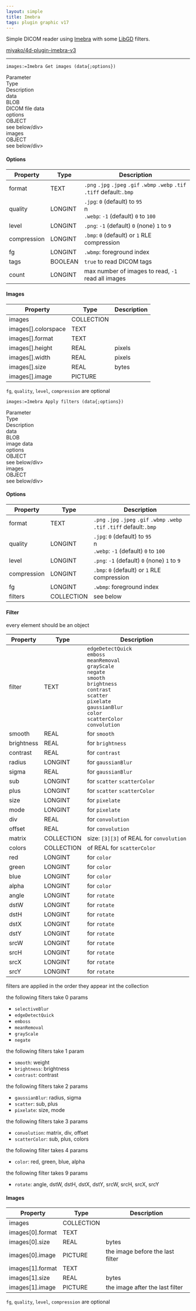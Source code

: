 ```yaml
---
layout: simple
title: Imebra
tags: plugin graphic v17
---
```


Simple DICOM reader using [Imebra](https://imebra.com) with some [LibGD](https://libgd.github.io) filters.

[miyako/4d-plugin-imebra-v3](https://github.com/miyako/4d-plugin-imebra-v3)

<!--more-->

---

```
images:=Imebra Get images (data{;options})
```

<div class="grid">
  <div class="syntax-th cell cell--2">Parameter</div>
  <div class="syntax-th cell cell--2">Type</div>
  <div class="syntax-th cell cell--8">Description</div>
  <div class="syntax-td cell cell--2">data</div>
  <div class="syntax-td cell cell--2">BLOB</div>
  <div class="syntax-td cell cell--8">DICOM file data</div>  
  <div class="syntax-td cell cell--2">options</div>
  <div class="syntax-td cell cell--2">OBJECT</div>
  <div class="syntax-td cell cell--8">see below/div>  
  <div class="syntax-td cell cell--2">images</div>
  <div class="syntax-td cell cell--2">OBJECT</div>
  <div class="syntax-td cell cell--8">see below/div>      
</div>

#### Options

Property|Type|Description
------------|------|----
format|TEXT|``.png`` ``.jpg`` ``.jpeg`` ``.gif`` ``.wbmp`` ``.webp`` ``.tif`` ``.tiff`` default:``.bmp``
quality|LONGINT|``.jpg``: ``0`` (default) to ``95``<br />n<br />``.webp``: ``-1`` (default) ``0`` to ``100``
level|LONGINT|``.png``: ``-1`` (default) ``0`` (none) ``1`` to ``9``
compression|LONGINT|``.bmp``: ``0`` (default) or ``1`` RLE compression
fg|LONGINT|``.wbmp``: foreground index
tags|BOOLEAN|``true`` to read DICOM tags
count|LONGINT|max number of images to read, ``-1`` read all images

#### Images

Property|Type|Description
------------|------|----
images|COLLECTION|
images\[\].colorspace|TEXT|
images\[\].format|TEXT|
images\[\].height|REAL|pixels
images\[\].width|REAL|pixels
images\[\].size|REAL|bytes
images\[\].image|PICTURE|

``fg``, ``quality``, ``level``, ``compression`` are optional

```
images:=Imebra Apply filters (data{;options})
```

<div class="grid">
  <div class="syntax-th cell cell--2">Parameter</div>
  <div class="syntax-th cell cell--2">Type</div>
  <div class="syntax-th cell cell--8">Description</div>
  <div class="syntax-td cell cell--2">data</div>
  <div class="syntax-td cell cell--2">BLOB</div>
  <div class="syntax-td cell cell--8">image data</div>  
  <div class="syntax-td cell cell--2">options</div>
  <div class="syntax-td cell cell--2">OBJECT</div>
  <div class="syntax-td cell cell--8">see below/div>  
  <div class="syntax-td cell cell--2">images</div>
  <div class="syntax-td cell cell--2">OBJECT</div>
  <div class="syntax-td cell cell--8">see below/div>      
</div>

#### Options

Property|Type|Description
------------|------|----
format|TEXT|``.png`` ``.jpg`` ``.jpeg`` ``.gif`` ``.wbmp`` ``.webp`` ``.tif`` ``.tiff`` default:``.bmp``
quality|LONGINT|``.jpg``: ``0`` (default) to ``95``<br />n<br />``.webp``: ``-1`` (default) ``0`` to ``100``
level|LONGINT|``.png``: ``-1`` (default) ``0`` (none) ``1`` to ``9``
compression|LONGINT|``.bmp``: ``0`` (default) or ``1`` RLE compression
fg|LONGINT|``.wbmp``: foreground index
filters|COLLECTION|see below

#### Filter

every element should be an object

Property|Type|Description
------------|------|----
filter|TEXT|``edgeDetectQuick``<br/>``emboss``<br/>``meanRemoval``<br/>``grayScale``<br/>``negate``<br/>``smooth``<br/>``brightness``<br/>``contrast``<br/>``scatter``<br/>``pixelate``<br/>``gaussianBlur``<br/>``color``<br/>``scatterColor``<br/>``convolution``
smooth|REAL|for ``smooth``
brightness|REAL|for ``brightness``
contrast|REAL|for ``contrast``
radius|LONGINT|for ``gaussianBlur``
sigma|REAL|for ``gaussianBlur``
sub|LONGINT|for ``scatter`` ``scatterColor``
plus|LONGINT|for ``scatter`` ``scatterColor``
size|LONGINT|for ``pixelate``
mode|LONGINT|for ``pixelate``
div|REAL|for ``convolution``
offset|REAL|for ``convolution``
matrix|COLLECTION|size: ``[3][3]`` of REAL for ``convolution``
colors|COLLECTION|of REAL for ``scatterColor``
red|LONGINT|for ``color``
green|LONGINT|for ``color``
blue|LONGINT|for ``color``
alpha|LONGINT|for ``color``
angle|LONGINT|for ``rotate``
dstW|LONGINT|for ``rotate``
dstH|LONGINT|for ``rotate``
dstX|LONGINT|for ``rotate``
dstY|LONGINT|for ``rotate``
srcW|LONGINT|for ``rotate``
srcH|LONGINT|for ``rotate``
srcX|LONGINT|for ``rotate``
srcY|LONGINT|for ``rotate``

filters are applied in the order they appear int the collection

the following filters take 0 params

- ``selectiveBlur``
- ``edgeDetectQuick``
- ``emboss``
- ``meanRemoval``
- ``grayScale``
- ``negate``

the following filters take 1 param

- ``smooth``: weight
- ``brightness``: brightness
- ``contrast``: contrast

the following filters take 2 params

- ``gaussianBlur``: radius, sigma
- ``scatter``: sub, plus
- ``pixelate``:  size, mode

the following filters take 3 params

- ``convolution``: matrix, div, offset
- ``scatterColor``: sub, plus, colors

the following filter takes 4 params

- ``color``: red, green, blue, alpha

the following filter takes 9 params

- ``rotate``: angle, dstW, dstH, dstX, dstY, srcW, srcH, srcX, srcY

#### Images

Property|Type|Description
------------|------|----
images|COLLECTION|
images\[0\].format|TEXT|
images\[0\].size|REAL|bytes
images\[0\].image|PICTURE|the image before the last filter
images\[1\].format|TEXT|
images\[1\].size|REAL|bytes
images\[1\].image|PICTURE|the image after the last filter

``fg``, ``quality``, ``level``, ``compression`` are optional


